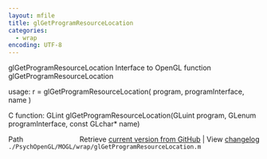```yaml
---
layout: mfile
title: glGetProgramResourceLocation
categories:
  - wrap
encoding: UTF-8
---
```


glGetProgramResourceLocation  Interface to OpenGL function glGetProgramResourceLocation

usage:  r = glGetProgramResourceLocation\( program, programInterface, name \)

C function:  GLint glGetProgramResourceLocation\(GLuint program, GLenum programInterface, const GLchar\* name\)


<div class="code_header" style="text-align:right;">
  <span style="float:left;">Path&nbsp;&nbsp;</span> <span class="counter">Retrieve <a href=
  "https://raw.github.com/Psychtoolbox-3/Psychtoolbox-3/beta/./PsychOpenGL/MOGL/wrap/glGetProgramResourceLocation.m">current version from GitHub</a> | View <a href=
  "https://github.com/Psychtoolbox-3/Psychtoolbox-3/commits/beta/./PsychOpenGL/MOGL/wrap/glGetProgramResourceLocation.m">changelog</a></span>
</div>
<div class="code">
  <code>./PsychOpenGL/MOGL/wrap/glGetProgramResourceLocation.m</code>
</div>
